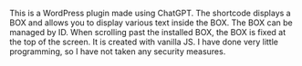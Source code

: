 This is a WordPress plugin made using ChatGPT.
The shortcode displays a BOX and allows you to display various text inside the BOX.
The BOX can be managed by ID.
When scrolling past the installed BOX, the BOX is fixed at the top of the screen.
It is created with vanilla JS.
I have done very little programming, so I have not taken any security measures.
